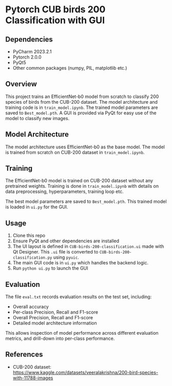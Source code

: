 # Pytorch CUB birds 200 Classification with GUI

## Dependencies

- PyCharm 2023.2.1
- Pytorch 2.0.0
- PyQt5
- Other common packages (numpy, PIL, matplotlib etc.)

## Overview

This project trains an EfficientNet-b0 model from scratch to classify 200 species of birds from the CUB-200 dataset. The model architecture and training code is in `train_model.ipynb`. The trained model parameters are saved to `Best_model.pth`. A GUI is provided via PyQt for easy use of the model to classify new images.

## Model Architecture

The model architecture uses EfficientNet-b0 as the base model. The model is trained from scratch on CUB-200 dataset in `train_model.ipynb`.

## Training

The EfficientNet-b0 model is trained on CUB-200 dataset without any pretrained weights. Training is done in `train_model.ipynb` with details on data preprocessing, hyperparameters, training loop etc.

The best model parameters are saved to `Best_model.pth`. This trained model is loaded in `ui.py` for the GUI.

## Usage

1. Clone this repo
2. Ensure PyQt and other dependencies are installed
3. The UI layout is defined in `CUB-birds-200-classification.ui` made with Qt Designer. This `.ui` file is converted to `CUB-birds-200-classification.py` using `pyuic`.
4. The main GUI code is in `ui.py` which handles the backend logic.
5. Run `python ui.py` to launch the GUI

## Evaluation

The file `eval.txt` records evaluation results on the test set, including:

- Overall accuracy
- Per-class Precision, Recall and F1-score
- Overall Precision, Recall and F1-score
- Detailed model architecture information

This allows inspection of model performance across different evaluation metrics, and drill-down into per-class performance.

## References

- CUB-200 dataset: https://www.kaggle.com/datasets/veeralakrishna/200-bird-species-with-11788-images

